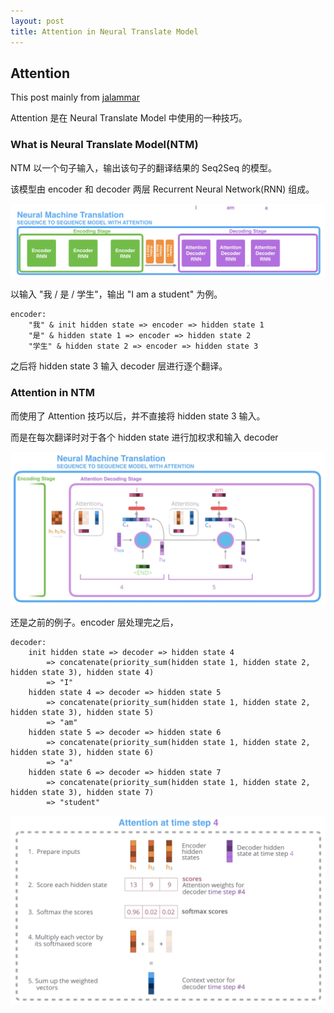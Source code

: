 ```yaml
---
layout: post
title: Attention in Neural Translate Model
---
```

## Attention 

This post mainly from [jalammar](https://jalammar.github.io/)

Attention 是在 Neural Translate Model 中使用的一种技巧。

### What is Neural Translate Model(NTM)

NTM 以一个句子输入，输出该句子的翻译结果的 Seq2Seq 的模型。

该模型由 encoder 和 decoder 两层 Recurrent Neural Network(RNN) 组成。

![ntm](./image/2018-12-11/ntm.png)

以输入 "我 / 是 / 学生"，输出 "I am a student" 为例。

```
encoder:
    "我" & init hidden state => encoder => hidden state 1
    "是" & hidden state 1 => encoder => hidden state 2
    "学生" & hidden state 2 => encoder => hidden state 3
```

之后将 hidden state 3 输入 decoder 层进行逐个翻译。

### Attention in NTM

而使用了 Attention 技巧以后，并不直接将 hidden state 3 输入。

而是在每次翻译时对于各个 hidden state 进行加权求和输入 decoder 

![attention](./image/2018-12-11/attention.png)

还是之前的例子。encoder 层处理完之后，

```
decoder:
	init hidden state => decoder => hidden state 4 
    	=> concatenate(priority_sum(hidden state 1, hidden state 2, hidden state 3), hidden state 4)
        => "I"
    hidden state 4 => decoder => hidden state 5
        => concatenate(priority_sum(hidden state 1, hidden state 2, hidden state 3), hidden state 5)
        => "am"
    hidden state 5 => decoder => hidden state 6
        => concatenate(priority_sum(hidden state 1, hidden state 2, hidden state 3), hidden state 6)
        => "a"
    hidden state 6 => decoder => hidden state 7
        => concatenate(priority_sum(hidden state 1, hidden state 2, hidden state 3), hidden state 7)
        => "student"
```

![attention2](./image/2018-12-11/attention2.png)
